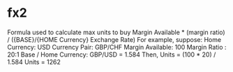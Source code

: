 # fx2


Formula used to calculate max units to buy
Margin Available * (margin ratio) / ({BASE}/{HOME Currency} Exchange Rate)
For example, suppose:
Home Currency: USD
Currency Pair: GBP/CHF
Margin Available: 100
Margin Ratio : 20:1
Base / Home Currency: GBP/USD = 1.584
Then,
Units = (100 * 20) / 1.584
Units = 1262